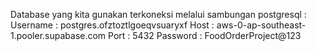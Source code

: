 Database yang kita gunakan terkoneksi melalui sambungan postgresql : 
Username : postgres.ofztoztlgoeqvsuaryxf
Host : aws-0-ap-southeast-1.pooler.supabase.com
Port : 5432
Password : FoodOrderProject@123